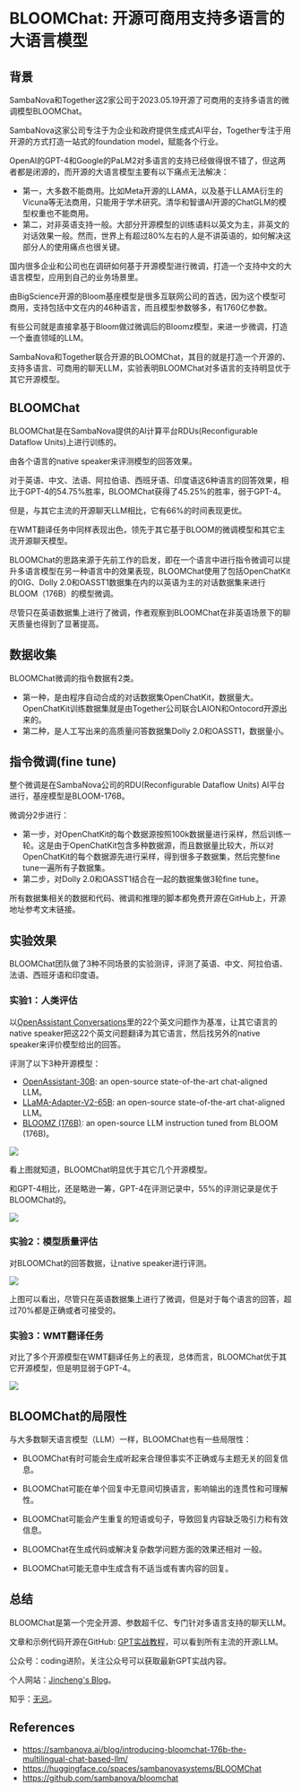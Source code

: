 # BLOOMChat: 开源可商用支持多语言的大语言模型

## 背景

SambaNova和Together这2家公司于2023.05.19开源了可商用的支持多语言的微调模型BLOOMChat。

SambaNova这家公司专注于为企业和政府提供生成式AI平台，Together专注于用开源的方式打造一站式的foundation model，赋能各个行业。

OpenAI的GPT-4和Google的PaLM2对多语言的支持已经做得很不错了，但这两者都是闭源的，而开源的大语言模型主要有以下痛点无法解决：

* 第一，大多数不能商用。比如Meta开源的LLAMA，以及基于LLAMA衍生的Vicuna等无法商用，只能用于学术研究。清华和智谱AI开源的ChatGLM的模型权重也不能商用。
* 第二，对非英语支持一般。大部分开源模型的训练语料以英文为主，非英文的对话效果一般。然而，世界上有超过80%左右的人是不讲英语的，如何解决这部分人的使用痛点也很关键。

国内很多企业和公司也在调研如何基于开源模型进行微调，打造一个支持中文的大语言模型，应用到自己的业务场景里。

由BigScience开源的Bloom基座模型是很多互联网公司的首选，因为这个模型可商用，支持包括中文在内的46种语言，而且模型参数够多，有1760亿参数。

有些公司就是直接拿基于Bloom做过微调后的Bloomz模型，来进一步微调，打造一个垂直领域的LLM。

SambaNova和Together联合开源的BLOOMChat，其目的就是打造一个开源的、支持多语言、可商用的聊天LLM，实验表明BLOOMChat对多语言的支持明显优于其它开源模型。

## BLOOMChat

BLOOMChat是在SambaNova提供的AI计算平台RDUs(Reconfigurable Dataflow Units)上进行训练的。

由各个语言的native speaker来评测模型的回答效果。

对于英语、中文、法语、阿拉伯语、西班牙语、印度语这6种语言的回答效果，相比于GPT-4的54.75%胜率，BLOOMChat获得了45.25%的胜率，弱于GPT-4。

但是，与其它主流的开源聊天LLM相比，它有66%的时间表现更优。

在WMT翻译任务中同样表现出色，领先于其它基于BLOOM的微调模型和其它主流开源聊天模型。

BLOOMChat的思路来源于先前工作的启发，即在一个语言中进行指令微调可以提升多语言模型在另一种语言中的效果表现，BLOOMChat使用了包括OpenChatKit的OIG、Dolly 2.0和OASST1数据集在内的以英语为主的对话数据集来进行BLOOM（176B）的模型微调。

尽管只在英语数据集上进行了微调，作者观察到BLOOMChat在非英语场景下的聊天质量也得到了显著提高。

## 数据收集

BLOOMChat微调的指令数据有2类。

* 第一种，是由程序自动合成的对话数据集OpenChatKit，数据量大。OpenChatKit训练数据集就是由Together公司联合LAION和Ontocord开源出来的。
* 第二种，是人工写出来的高质量问答数据集Dolly 2.0和OASST1，数据量小。

## 指令微调(fine tune)

整个微调是在SambaNova公司的RDU(Reconfigurable Dataflow Units) AI平台进行，基座模型是BLOOM-176B。

微调分2步进行：

* 第一步，对OpenChatKit的每个数据源按照100k数据量进行采样，然后训练一轮。这是由于OpenChatKit包含多种数据源，而且数据量比较大，所以对OpenChatKit的每个数据源先进行采样，得到很多子数据集，然后完整fine tune一遍所有子数据集。
* 第二步，对Dolly 2.0和OASST1结合在一起的数据集做3轮fine tune。

所有数据集相关的数据和代码、微调和推理的脚本都免费开源在GitHub上，开源地址参考文末链接。

## 实验效果

BLOOMChat团队做了3种不同场景的实验测评，评测了英语、中文、阿拉伯语、法语、西班牙语和印度语。

### 实验1：人类评估

以[OpenAssistant Conversations](https://arxiv.org/pdf/2304.07327.pdf)里的22个英文问题作为基准，让其它语言的native speaker把这22个英文问题翻译为其它语言，然后找另外的native speaker来评价模型给出的回答。

评测了以下3种开源模型：

- [OpenAssistant-30B](https://huggingface.co/OpenAssistant/oasst-sft-7-llama-30b-xor): an open-source state-of-the-art chat-aligned LLM。
- [LLaMA-Adapter-V2-65B](https://github.com/ZrrSkywalker/LLaMA-Adapter/tree/main/llama_adapter_v2_chat65b): an open-source state-of-the-art chat-aligned LLM。
- [BLOOMZ (176B)](https://huggingface.co/bigscience/bloomz): an open-source LLM instruction tuned from BLOOM (176B)。

![](https://sambanova.ai/wp-content/uploads/2023/05/unnamed.png) 

看上图就知道，BLOOMChat明显优于其它几个开源模型。

和GPT-4相比，还是略逊一筹，GPT-4在评测记录中，55%的评测记录是优于BLOOMChat的。

![](https://sambanova.ai/wp-content/uploads/2023/05/average-win-rate.png) 

### 实验2：模型质量评估

对BLOOMChat的回答数据，让native speaker进行评测。

![](https://sambanova.ai/wp-content/uploads/2023/05/Bloomchat-human-ratings.png) 

上图可以看出，尽管只在英语数据集上进行了微调，但是对于每个语言的回答，超过70%都是正确或者可接受的。

### 实验3：WMT翻译任务

对比了多个开源模型在WMT翻译任务上的表现，总体而言，BLOOMChat优于其它开源模型，但是明显弱于GPT-4。

![](https://sambanova.ai/wp-content/uploads/2023/05/translation-task.png) 

## BLOOMChat的局限性

与大多数聊天语言模型（LLM）一样，BLOOMChat也有一些局限性：

* BLOOMChat有时可能会生成听起来合理但事实不正确或与主题无关的回复信息。
* BLOOMChat可能在单个回复中无意间切换语言，影响输出的连贯性和可理解性。

* BLOOMChat可能会产生重复的短语或句子，导致回复内容缺乏吸引力和有效信息。
* BLOOMChat在生成代码或解决复杂数学问题方面的效果还相对 一般。
* BLOOMChat可能无意中生成含有不适当或有害内容的回复。



## 总结

BLOOMChat是第一个完全开源、参数超千亿、专门针对多语言支持的聊天LLM。

文章和示例代码开源在GitHub: [GPT实战教程](https://github.com/jincheng9/gpt-tutorial)，可以看到所有主流的开源LLM。

公众号：coding进阶。关注公众号可以获取最新GPT实战内容。

个人网站：[Jincheng's Blog](https://jincheng9.github.io/)。

知乎：[无忌](https://www.zhihu.com/people/thucuhkwuji)。



## References

* https://sambanova.ai/blog/introducing-bloomchat-176b-the-multilingual-chat-based-llm/
* https://huggingface.co/spaces/sambanovasystems/BLOOMChat
* https://github.com/sambanova/bloomchat
